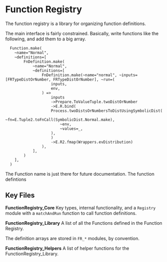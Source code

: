 # Function Registry

The function registry is a library for organizing function definitions.

The main interface is fairly constrained. Basically, write functions like the following, and add them to a big array.

```rescript
  Function.make(
    ~name="Normal",
    ~definitions=[
        FnDefinition.make(
            ~name="Normal",
            ~definitions=[
                FnDefinition.make(~name="normal", ~inputs=[FRTypeDistOrNumber, FRTypeDistOrNumber], ~run=(
                    inputs,
                    env,
                ) =>
                    inputs
                    ->Prepare.ToValueTuple.twoDistOrNumber
                    ->E.R.bind(
                    Process.twoDistsOrNumbersToDistUsingSymbolicDist(
                        ~fn=E.Tuple2.toFnCall(SymbolicDist.Normal.make),
                        ~env,
                        ~values=_,
                    ),
                    )
                    ->E.R2.fmap(Wrappers.evDistribution)
                ),
            ],
        )
    ],
  )
```

The Function name is just there for future documentation. The function defintions

## Key Files

**FunctionRegistry_Core**
Key types, internal functionality, and a `Registry` module with a `matchAndRun` function to call function definitions.

**FunctionRegistry_Library**
A list of all the Functions defined in the Function Registry.

The definition arrays are stored in `FR_*` modules, by convention.

**FunctionRegistry_Helpers**
A list of helper functions for the FunctionRegistry_Library.
